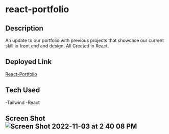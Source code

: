 # react-portfolio

## Description 

An update to our portfolio with previous projects that showcase our current skill in front end and design. All Created in React. 

## Deployed Link

[React-Portfolio](https://cheerful-druid-408221.netlify.app)

## Tech Used
-Tailwind 
-React 

## Screen Shot![Screen Shot 2022-11-03 at 2 40 08 PM](https://user-images.githubusercontent.com/110855674/199841919-b2b3a852-ca8e-43cd-8d7a-b5f27bee5d22.png)



